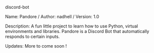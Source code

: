 discord-bot

Name: Pandore /
Author: nadhell /
Version: 1.0

Description:
A fun little project to learn how to use Python, virtual environments and libraries.
Pandore is a Discord Bot that automatically responds to certain inputs.

Updates:
More to come soon !
